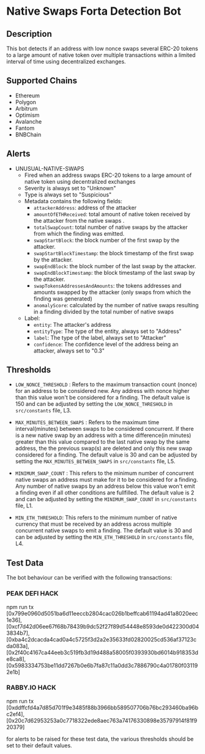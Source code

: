 # Native Swaps Forta Detection Bot

## Description

This bot detects if an address with low nonce swaps several ERC-20 tokens to a large 
amount of native token over multiple transactions within a limited interval of time 
using decentralized exchanges. 


## Supported Chains

- Ethereum
- Polygon
- Arbitrum
- Optimism
- Avalanche
- Fantom
- BNBChain


## Alerts

- UNUSUAL-NATIVE-SWAPS
  - Fired when an address swaps ERC-20 tokens to a large amount of native token using decentralized exchanges
  - Severity is always set to "Unknown" 
  - Type is always set to "Suspicious"
  - Metadata contains the following fields: 
    - `attackerAddress`: address of the attacker
    - `amountOfETHReceived`: total amount of native token received by the attacker from the native swaps .
    - `totalSwapCount`: total number of native swaps by the attacker from which the finding was emitted.
    - `swapStartBlock`: the block number of the first swap by the attacker.
    - `swapStartBlockTimestamp`: the block timestamp of the first swap by the attacker.
    - `swapEndBlock`: the block number of the last swap by the attacker.
    - `swapEndBlockTimestamp`: the block timestamp of the last swap by the attacker.
    - `swapTokensAddressesAndAmounts`: the tokens addresses and amounts swapped by the attacker
       (only swaps from which the finding was generated)
    - `anomalyScore`: calculated by the number of native swaps resulting in a finding divided by the total
       number of native swaps
  - Label:
    - `entity`: The attacker's address
    - `entityType`: The type of the entity, always set to "Address"
    - `label`: The type of the label, always set to "Attacker"
    - `confidence`: The confidence level of the address being an attacker, always set to "0.3"

## Thresholds
  - `LOW_NONCE_THRESHOLD` : Refers to the maximum transaction count (nonce) for an address to be considered  new. Any address with nonce higher than this value won't be considered for a finding. The default value is 150 and can be adjusted by setting the `LOW_NONCE_THRESHOLD` in `src/constants` file, L3.

  - `MAX_MINUTES_BETWEEN_SWAPS` : Refers to the maximum time interval(minutes) between swaps to be considered concurrent. If there is a new native swap by an address with a time difference(in minutes) greater than this value compared to the last native swap by the same address, the the previous swap(s) are deleted and only this new swap considered for a finding. The default value is 30 and can be adjusted by setting the `MAX_MINUTES_BETWEEN_SWAPS` in `src/constants` file, L5.

  - `MINIMUM_SWAP_COUNT` : This refers to the minimum number of concurrent native swaps an address must make
  for it to be considered for a finding. Any number of native swaps by an address below this value won't emit a finding even if all other conditions are fullfilled. The default value is 2 and can be adjusted by setting the `MINIMUM_SWAP_COUNT` in `src/constants` file, L1.

  - `MIN_ETH_THRESHOLD`: This refers to the minimum number of native currency that must be received by an address across multiple concurrent native swaps to emit a finding. The default value is 30 and can be adjusted by setting the `MIN_ETH_THRESHOLD` in `src/constants` file, L4.

## Test Data

The bot behaviour can be verified with the following transactions:
### PEAK DEFI HACK
npm run tx  [0x799e0960d5051ba6d11eeccb2804cac026b1beffcab61194ad41a8020eec1e36],[0xcf7d42d06ee67f68b78439b9dc52f27f89d54448e8593de0d422300d043834b7],[0xba4c2dcacda4cad0a4c5725f3d2a2e35633fd02820025cd536af37123cda083a],[0x2f40c4167ca44eeb3c519fb3d19d488a58005f0393930bd6014b918353de8ca8],[0x5983334753be11dd7267b0e6b7fa87c11a0dd3c7886790c4a01780f031192e1b]

### RABBY.IO HACK
npm run tx [0xddffcfd4a7d85d701f9e3485f88b3966bb589507706b76bc293460ba96bc2ef4],[0x20c7d62953253a0c7718322ede8aec763a74176330898e35797914f81f920379]

for alerts to be raised for these test data, the various thresholds should be set to their default values.